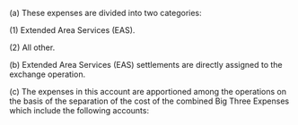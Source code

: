 (a) These expenses are divided into two categories:

(1) Extended Area Services (EAS).

(2) All other.

(b) Extended Area Services (EAS) settlements are directly assigned to the exchange operation.

(c) The expenses in this account are apportioned among the operations on the basis of the separation of the cost of the combined Big Three Expenses which include the following accounts:
                

